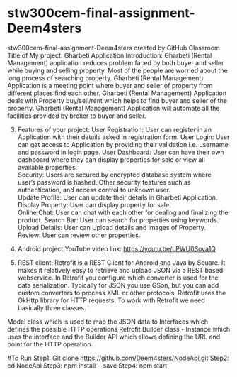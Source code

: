 # stw300cem-final-assignment-Deem4sters
stw300cem-final-assignment-Deem4sters created by GitHub Classroom
Title of My project:
 Gharbeti Application
 Introduction:
Gharbeti (Rental Management) application reduces problem faced by both buyer and seller while buying and selling property.    Most of the people are worried about the long process of searching property. Gharbeti (Rental Management) Application is a meeting point where buyer and seller of property from different places find each other. Gharbeti (Rental Management) Application deals with Property buy/sell/rent which helps to find buyer and seller of the property. Gharbeti (Rental Management) Application will automate all the facilities provided by broker to buyer and seller.  

3. Features of your project:
 User Registration: User can register in an Application with their details asked in registration form.   User Login: User can get access to Application by providing their validation i.e. username and password in login page. 
User Dashboard: User can have their own dashboard where they can display properties for sale or view all available properties.  
Security: Users are secured by encrypted database system where user’s password is hashed. Other security features such as authentication, and access control to unknown user.  
 Update Profile: User can update their details in Gharbeti Application.   
Display Property: User can display property for sale.  
Online Chat: User can chat with each other for dealing and finalizing the product. 
Search Bar: User can search for properties using keywords.  
 Upload Details: User can Upload details and images of Property.  
 Review: User can review other properties.

4. Android project YouTube video link: https://youtu.be/LPWU0Soya1Q
6. REST client: Retrofit is a REST Client for Android and Java by Square. It makes it relatively easy to retrieve and upload JSON via a REST based webservice. In Retrofit you configure which converter is used for the data serialization. Typically for JSON you use GSon, but you can add custom converters to process XML or other protocols. Retrofit uses the OkHttp library for HTTP requests.
To work with Retrofit we need basically three classes.

Model class which is used to map the JSON data to
Interfaces which defines the possible HTTP operations
Retrofit.Builder class - Instance which uses the interface and the Builder API which allows defining the URL end point for the HTTP operation.

#To Run Step1: Git clone https://github.com/Deem4sters/NodeApi.git 
Step2: cd NodeApi 
Step3: npm install --save 
Step4: npm start
